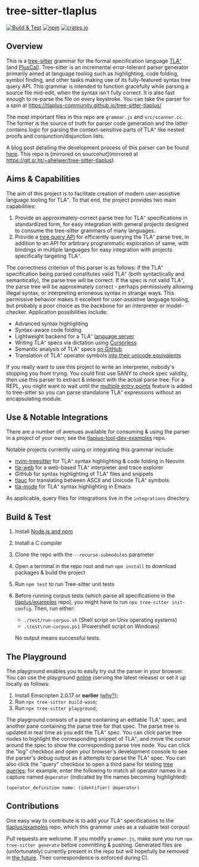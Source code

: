 # tree-sitter-tlaplus
[![Build & Test](https://github.com/tlaplus-community/tree-sitter-tlaplus/actions/workflows/ci.yml/badge.svg)](https://github.com/tlaplus-community/tree-sitter-tlaplus/actions/workflows/ci.yml)
[![npm](https://img.shields.io/npm/v/@tlaplus/tree-sitter-tlaplus.svg)](https://www.npmjs.com/package/@tlaplus/tree-sitter-tlaplus)
[![crates.io](https://img.shields.io/crates/v/tree-sitter-tlaplus.svg)](https://crates.io/crates/tree-sitter-tlaplus)

## Overview
This is a [tree-sitter](https://tree-sitter.github.io/tree-sitter/) grammar for the formal specification language [TLA⁺](https://en.wikipedia.org/wiki/TLA%2B) (and [PlusCal](https://en.wikipedia.org/wiki/PlusCal)).
Tree-sitter is an incremental error-tolerant parser generator primarily aimed at language tooling such as highlighting, code folding, symbol finding, and other tasks making use of its fully-featured syntax tree query API.
This grammar is intended to function gracefully while parsing a source file mid-edit, when the syntax isn't fully correct.
It is also fast enough to re-parse the file on every keystroke.
You can take the parser for a spin at https://tlaplus-community.github.io/tree-sitter-tlaplus/

The most important files in this repo are `grammar.js` and `src/scanner.cc`.
The former is the source of truth for parser code generation and the latter contains logic for parsing the context-sensitive parts of TLA⁺ like nested proofs and conjunction/disjunction lists.

A blog post detailing the development process of this parser can be found [here](https://ahelwer.ca/post/2023-01-11-tree-sitter-tlaplus/).
This repo is [mirrored on sourcehut](mirrored at https://git.sr.ht/~ahelwer/tree-sitter-tlaplus).

## Aims & Capabilities
The aim of this project is to facilitate creation of modern user-assistive language tooling for TLA⁺.
To that end, the project provides two main capabilities:
1. Provide an approximately-correct parse tree for TLA⁺ specifications in standardized form, for easy integration with general projects designed to consume the tree-sitter grammars of many languages.
1. Provide a [tree query API](https://tree-sitter.github.io/tree-sitter/using-parsers#pattern-matching-with-queries) for efficiently querying the TLA⁺ parse tree, in addition to an API for arbitrary programmatic exploration of same, with bindings in multiple languages for easy integration with projects specifically targeting TLA⁺.

The correctness criterion of this parser is as follows: if the TLA⁺ specification being parsed constitutes valid TLA⁺ (both syntactically and semantically), the parse tree will be correct.
If the spec is not valid TLA⁺, the parse tree will be approximately correct - perhaps permissively allowing illegal syntax, or interpreting erroneous syntax in strange ways.
This permissive behavior makes it excellent for user-assistive language tooling, but probably a poor choice as the backbone for an interpreter or model-checker.
Application possibilities include:
 * Advanced syntax highlighting
 * Syntax-aware code folding
 * Lightweight backend for a TLA⁺ [language server](https://microsoft.github.io/language-server-protocol/)
 * Writing TLA⁺ specs via dictation using [Cursorless](https://github.com/pokey/cursorless-vscode)
 * Semantic analysis of TLA⁺ specs [on GitHub](https://github.com/github/semantic)
 * Translation of TLA⁺ operator symbols [into their unicode equivalents](https://github.com/tlaplus-community/tlauc)

If you really want to use this project to write an interpreter, nobody's stopping you from trying.
You could first use SANY to check spec validity, then use this parser to extract & interact with the actual parse tree.
For a REPL, you might want to wait until the [multiple entry points](https://github.com/tree-sitter/tree-sitter/issues/870) feature is added to tree-sitter so you can parse standalone TLA⁺ expressions without an encapsulating module.

## Use & Notable Integrations
There are a number of avenues available for consuming & using the parser in a project of your own; see the [tlaplus-tool-dev-examples](https://github.com/tlaplus-community/tlaplus-tool-dev-examples) repo.

Notable projects currently using or integrating this grammar include:
 * [nvim-treesitter](https://github.com/nvim-treesitter/nvim-treesitter) for TLA⁺ syntax highlighting & code folding in Neovim
 * [tla-web](https://github.com/will62794/tla-web) for a web-based TLA⁺ interpreter and trace explorer
 * GitHub for syntax highlighting of TLA⁺ files and snippets
 * [tlauc](https://github.com/tlaplus-community/tlauc) for translating between ASCII and Unicode TLA⁺ symbols
 * [tla-mode](https://github.com/carlthuringer/tla-mode) for TLA⁺ syntax highlighting in Emacs

As applicable, query files for integrations live in the `integrations` directory.

## Build & Test
1. Install [Node.js and npm](https://docs.npmjs.com/downloading-and-installing-node-js-and-npm)
1. Install a C compiler
1. Clone the repo with the `--recurse-submodules` parameter
1. Open a terminal in the repo root and run `npm install` to download packages & build the project
1. Run `npm test` to run Tree-sitter unit tests
1. Before running corpus tests (which parse all specifications in the [tlaplus/examples](https://github.com/tlaplus/examples) repo), you might have to run `npx tree-sitter init-config`. Then, run either:

   - `./test/run-corpus.sh` (Shell script on Unix operating systems)
   - `.\test\run-corpus.ps1` (Powershell script on Windows)

   No output means successful tests.

## The Playground
The playground enables you to easily try out the parser in your browser.
You can use the playground [online](https://tlaplus-community.github.io/tree-sitter-tlaplus/) (serving the latest release) or set it up locally as follows:
1. Install Emscripten 2.0.17 or **earlier** ([why?](https://github.com/tree-sitter/tree-sitter/issues/1098#issuecomment-842326203));
1. Run `npx tree-sitter build-wasm`;
1. Run `npx tree-sitter playground`;

The playground consists of a pane containing an editable TLA⁺ spec, and another pane containing the parse tree for that spec.
The parse tree is updated in real time as you edit the TLA⁺ spec.
You can click parse tree nodes to highlight the corresponding snippet of TLA⁺, and move the cursor around the spec to show the corresponding parse tree node.
You can click the "log" checkbox and open your browser's development console to see the parser's debug output as it attempts to parse the TLA⁺ spec.
You can also click the "query" checkbox to open a third pane for testing [tree queries](https://tree-sitter.github.io/tree-sitter/using-parsers#pattern-matching-with-queries); for example, enter the following to match all operator names in a capture named `@operator` (indicated by the names becoming highlighted):
```
(operator_definition name: (identifier) @operator)
```

## Contributions
One easy way to contribute is to add your TLA⁺ specifications to the [tlaplus/examples](https://github.com/tlaplus/examples) repo, which this grammar uses as a valuable test corpus!

Pull requests are welcome. If you modify `grammar.js`, make sure you run `npx tree-sitter generate` before committing & pushing.
Generated files are (unfortunately) currently present in the repo but will hopefully be removed in [the future](https://github.com/tree-sitter/tree-sitter/discussions/1243).
Their correspondence is enforced during CI.


